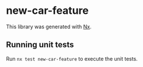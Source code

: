# new-car-feature

This library was generated with [Nx](https://nx.dev).

## Running unit tests

Run `nx test new-car-feature` to execute the unit tests.
